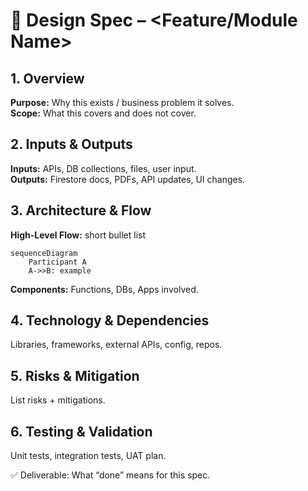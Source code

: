 # 📄 Design Spec – <Feature/Module Name>

## 1. Overview
**Purpose:** Why this exists / business problem it solves.  
**Scope:** What this covers and does not cover.

## 2. Inputs & Outputs
**Inputs:** APIs, DB collections, files, user input.  
**Outputs:** Firestore docs, PDFs, API updates, UI changes.

## 3. Architecture & Flow
**High-Level Flow:** short bullet list  
```mermaid
sequenceDiagram
    Participant A
    A->>B: example
```
**Components:** Functions, DBs, Apps involved.

## 4. Technology & Dependencies
Libraries, frameworks, external APIs, config, repos.

## 5. Risks & Mitigation
List risks + mitigations.

## 6. Testing & Validation
Unit tests, integration tests, UAT plan.

✅ Deliverable: What “done” means for this spec.
